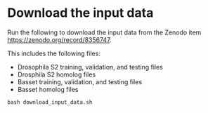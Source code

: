 # Download the input data

Run the following to download the input data from the Zenodo item https://zenodo.org/record/8356747.

This includes the following files:
* Drosophila S2 training, validation, and testing files
* Drosphila S2 homolog files
* Basset training, validation, and testing files
* Basset homolog files

```
bash download_input_data.sh
```